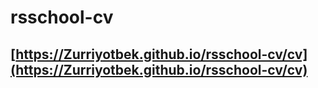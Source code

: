 # rsschool-cv

## [https://Zurriyotbek.github.io/rsschool-cv/cv](https://Zurriyotbek.github.io/rsschool-cv/cv)
